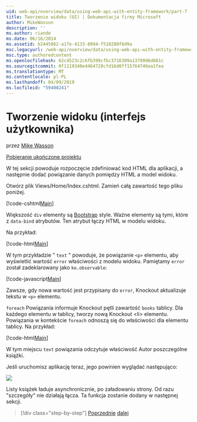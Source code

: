 ```yaml
---
uid: web-api/overview/data/using-web-api-with-entity-framework/part-7
title: Tworzenie widoku (UI) | Dokumentacja firmy Microsoft
author: MikeWasson
description: ''
ms.author: riande
ms.date: 06/16/2014
ms.assetid: b2445062-a1fe-4133-8994-f510280f6d9a
msc.legacyurl: /web-api/overview/data/using-web-api-with-entity-framework/part-7
msc.type: authoredcontent
ms.openlocfilehash: 62c4523c2c6fb399cfbc3716309a1379996d601c
ms.sourcegitcommit: 0f1119340e4464720cfd16d0ff15764746ea1fea
ms.translationtype: MT
ms.contentlocale: pl-PL
ms.lasthandoff: 04/09/2019
ms.locfileid: "59408241"
---
```

# <a name="create-the-view-ui"></a>Tworzenie widoku (interfejs użytkownika)

przez [Mike Wasson](https://github.com/MikeWasson)

[Pobieranie ukończone projektu](https://github.com/MikeWasson/BookService)

W tej sekcji powoduje rozpoczęcie zdefiniować kod HTML dla aplikacji, a następnie dodać powiązanie danych pomiędzy HTML a model widoku.

Otwórz plik Views/Home/Index.cshtml. Zamień całą zawartość tego pliku poniżej.

[!code-cshtml[Main](part-7/samples/sample1.cshtml)]

Większość `div` elementy są [Bootstrap](http://getbootstrap.com/) style. Ważne elementy są tymi, które z `data-bind` atrybutów. Ten atrybut łączy HTML w modelu widoku.

Na przykład:

[!code-html[Main](part-7/samples/sample2.html)]

W tym przykładzie &quot; `text` &quot; powoduje, że powiązanie `<p>` elementu, aby wyświetlić wartość `error` właściwości z modelu widoku. Pamiętamy `error` został zadeklarowany jako `ko.observable`:

[!code-javascript[Main](part-7/samples/sample3.js)]

Zawsze, gdy nowa wartość jest przypisany do `error`, Knockout aktualizuje tekstu w `<p>` elementu.

`foreach` Powiązania informuje Knockout pętli zawartość `books` tablicy. Dla każdego elementu w tablicy, tworzy nową Knockout &lt;li&gt; elementu. Powiązania w kontekście `foreach` odnoszą się do właściwości dla elementu tablicy. Na przykład:

[!code-html[Main](part-7/samples/sample4.html)]

W tym miejscu `text` powiązania odczytuje właściwość Autor poszczególne książki.

Jeśli uruchomisz aplikację teraz, jego powinien wyglądać następująco:

![](part-7/_static/image1.png)

Listy książek ładuje asynchronicznie, po załadowaniu strony. Od razu &quot;szczegóły&quot; nie działają łącza. Ta funkcja zostanie dodany w następnej sekcji.

> [!div class="step-by-step"]
> [Poprzednie](part-6.md)
> [dalej](part-8.md)
